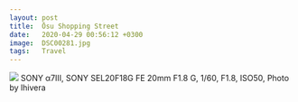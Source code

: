 ```yaml
---
layout: post
title:  Ōsu Shopping Street
date:   2020-04-29 00:56:12 +0300
image:  DSC00281.jpg
tags:   Travel
---
```


![]({{site.baseurl}}/img/DSC00281.jpg)
SONY α7Ⅲ, SONY SEL20F18G FE 20mm F1.8 G, 1/60, F1.8, ISO50, Photo by lhivera
